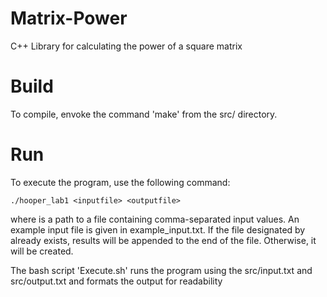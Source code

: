 # Matrix-Power
C++ Library for calculating the power of a square matrix

# Build
To compile, envoke the command 'make' from the src/ directory.

# Run
To execute the program, use the following command:
```
./hooper_lab1 <inputfile> <outputfile>
```

where <inputfile> is a path to a file containing comma-separated input values. 
An example input file is given in example_input.txt. 
If the file designated by <outputfile> already exists,
results will be appended to the end of the file. Otherwise, it will be created. 

The bash script 'Execute.sh' runs the program using the src/input.txt and src/output.txt
and formats the output for readability
